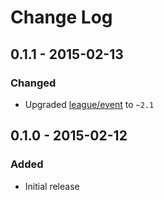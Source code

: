# Change Log


## 0.1.1 - 2015-02-13

### Changed

- Upgraded [league/event](http://event.thephpleague.com/) to `~2.1`


## 0.1.0 - 2015-02-12

### Added

- Initial release
